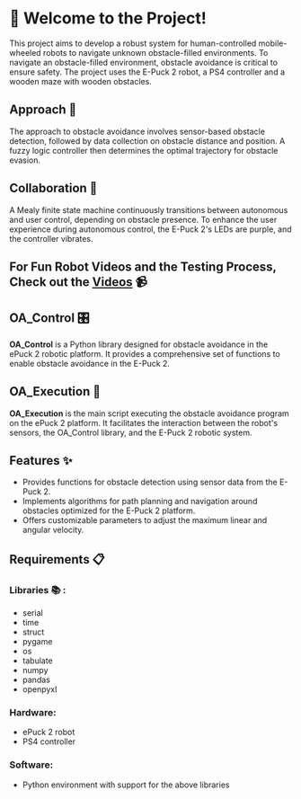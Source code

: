 
# 🤖 Welcome to the Project! 

This project aims to develop a robust system for human-controlled mobile-wheeled robots to navigate unknown obstacle-filled environments. 
To navigate an obstacle-filled environment, obstacle avoidance is critical to ensure safety.
The project uses the E-Puck 2 robot, a PS4 controller and a wooden maze with wooden obstacles.

## Approach 🧠

The approach to obstacle avoidance involves sensor-based obstacle detection, followed by data collection on obstacle distance and position. A fuzzy logic controller then determines the optimal trajectory for obstacle evasion.

## Collaboration 🤝

A Mealy finite state machine continuously transitions between autonomous and user control, depending on obstacle presence. To enhance the user experience during autonomous control, the E-Puck 2's LEDs are purple, and the controller vibrates.

## For Fun Robot Videos and the Testing Process, Check out the [Videos](https://abdn.cloud.panopto.eu/Panopto/Pages/Sessions/List.aspx#folderID=%224afc57f4-35f8-4bf0-b1cb-b11700c30288%22) 📹

## OA_Control 🎛️

**OA_Control** is a Python library designed for obstacle avoidance in the ePuck 2 robotic platform. It provides a comprehensive set of functions to enable obstacle avoidance in the E-Puck 2.

## OA_Execution 🚀

**OA_Execution** is the main script executing the obstacle avoidance program on the ePuck 2 platform. It facilitates the interaction between the robot's sensors, the OA_Control library, and the E-Puck 2 robotic system.

## Features ✨

- Provides functions for obstacle detection using sensor data from the E-Puck 2.
- Implements algorithms for path planning and navigation around obstacles optimized for the E-Puck 2 platform.
- Offers customizable parameters to adjust the maximum linear and angular velocity.

## Requirements 📋

### Libraries 📚 :
- serial
- time
- struct
- pygame
- os
- tabulate
- numpy
- pandas
- openpyxl

### Hardware:
- ePuck 2 robot
- PS4 controller

### Software:
- Python environment with support for the above libraries
